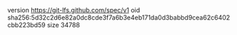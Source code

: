 version https://git-lfs.github.com/spec/v1
oid sha256:5d32c2d6e82a0dc8cde3f7a6b3e4eb171da0d3babbd9cea62c6402cbb223bd59
size 34788
